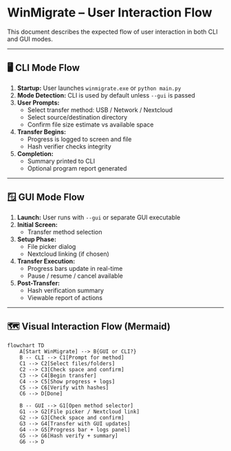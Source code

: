 
# WinMigrate – User Interaction Flow

This document describes the expected flow of user interaction in both CLI and GUI modes.

---

## 🖥️ CLI Mode Flow

1. **Startup:** User launches `winmigrate.exe` or `python main.py`
2. **Mode Detection:** CLI is used by default unless `--gui` is passed
3. **User Prompts:**
   - Select transfer method: USB / Network / Nextcloud
   - Select source/destination directory
   - Confirm file size estimate vs available space
4. **Transfer Begins:**
   - Progress is logged to screen and file
   - Hash verifier checks integrity
5. **Completion:**
   - Summary printed to CLI
   - Optional program report generated

---

## 🪟 GUI Mode Flow

1. **Launch:** User runs with `--gui` or separate GUI executable
2. **Initial Screen:**
   - Transfer method selection
3. **Setup Phase:**
   - File picker dialog
   - Nextcloud linking (if chosen)
4. **Transfer Execution:**
   - Progress bars update in real-time
   - Pause / resume / cancel available
5. **Post-Transfer:**
   - Hash verification summary
   - Viewable report of actions

---

## 🗺️ Visual Interaction Flow (Mermaid)

```mermaid
flowchart TD
    A[Start WinMigrate] --> B{GUI or CLI?}
    B -- CLI --> C1[Prompt for method]
    C1 --> C2[Select files/folders]
    C2 --> C3[Check space and confirm]
    C3 --> C4[Begin transfer]
    C4 --> C5[Show progress + logs]
    C5 --> C6[Verify with hashes]
    C6 --> D[Done]

    B -- GUI --> G1[Open method selector]
    G1 --> G2[File picker / Nextcloud link]
    G2 --> G3[Check space and confirm]
    G3 --> G4[Transfer with GUI updates]
    G4 --> G5[Progress bar + logs panel]
    G5 --> G6[Hash verify + summary]
    G6 --> D
```